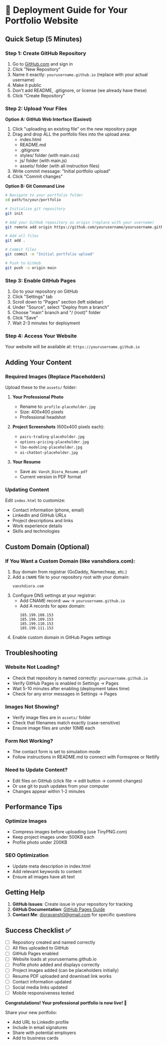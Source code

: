 # 🚀 Deployment Guide for Your Portfolio Website

## Quick Setup (5 Minutes)

### Step 1: Create GitHub Repository
1. Go to [GitHub.com](https://github.com) and sign in
2. Click "New Repository" 
3. Name it exactly: `yourusername.github.io` (replace with your actual username)
4. Make it public
5. Don't add README, .gitignore, or license (we already have these)
6. Click "Create Repository"

### Step 2: Upload Your Files
**Option A: GitHub Web Interface (Easiest)**
1. Click "uploading an existing file" on the new repository page
2. Drag and drop ALL the portfolio files into the upload area:
   - index.html
   - README.md
   - .gitignore
   - styles/ folder (with main.css)
   - js/ folder (with main.js)
   - assets/ folder (with all instruction files)
3. Write commit message: "Initial portfolio upload"
4. Click "Commit changes"

**Option B: Git Command Line**
```bash
# Navigate to your portfolio folder
cd path/to/your/portfolio

# Initialize git repository
git init

# Add your GitHub repository as origin (replace with your username)
git remote add origin https://github.com/yourusername/yourusername.github.io.git

# Add all files
git add .

# Commit files
git commit -m "Initial portfolio upload"

# Push to GitHub
git push -u origin main
```

### Step 3: Enable GitHub Pages
1. Go to your repository on GitHub
2. Click "Settings" tab
3. Scroll down to "Pages" section (left sidebar)
4. Under "Source", select "Deploy from a branch"
5. Choose "main" branch and "/ (root)" folder
6. Click "Save"
7. Wait 2-3 minutes for deployment

### Step 4: Access Your Website
Your website will be available at: `https://yourusername.github.io`

## Adding Your Content

### Required Images (Replace Placeholders)
Upload these to the `assets/` folder:

1. **Your Professional Photo**
   - Rename to: `profile-placeholder.jpg`
   - Size: 400x400 pixels
   - Professional headshot

2. **Project Screenshots** (600x400 pixels each):
   - `pairs-trading-placeholder.jpg`
   - `options-pricing-placeholder.jpg` 
   - `lbo-modeling-placeholder.jpg`
   - `ai-chatbot-placeholder.jpg`

3. **Your Resume**
   - Save as: `Vansh_Diora_Resume.pdf`
   - Current version in PDF format

### Updating Content
Edit `index.html` to customize:
- Contact information (phone, email)
- LinkedIn and GitHub URLs
- Project descriptions and links
- Work experience details
- Skills and technologies

## Custom Domain (Optional)

### If You Want a Custom Domain (like vanshdiora.com):
1. Buy domain from registrar (GoDaddy, Namecheap, etc.)
2. Add a `CNAME` file to your repository root with your domain:
   ```
   vanshdiora.com
   ```
3. Configure DNS settings at your registrar:
   - Add CNAME record: `www` → `yourusername.github.io`
   - Add A records for apex domain:
     ```
     185.199.108.153
     185.199.109.153
     185.199.110.153
     185.199.111.153
     ```
4. Enable custom domain in GitHub Pages settings

## Troubleshooting

### Website Not Loading?
- Check that repository is named correctly: `yourusername.github.io`
- Verify GitHub Pages is enabled in Settings → Pages
- Wait 5-10 minutes after enabling (deployment takes time)
- Check for any error messages in Settings → Pages

### Images Not Showing?
- Verify image files are in `assets/` folder
- Check that filenames match exactly (case-sensitive)
- Ensure image files are under 10MB each

### Form Not Working?
- The contact form is set to simulation mode
- Follow instructions in README.md to connect with Formspree or Netlify

### Need to Update Content?
- Edit files on GitHub (click file → edit button → commit changes)
- Or use git to push updates from your computer
- Changes appear within 1-2 minutes

## Performance Tips

### Optimize Images
- Compress images before uploading (use TinyPNG.com)
- Keep project images under 500KB each
- Profile photo under 200KB

### SEO Optimization
- Update meta description in index.html
- Add relevant keywords to content
- Ensure all images have alt text

## Getting Help

1. **GitHub Issues**: Create issue in your repository for tracking
2. **GitHub Documentation**: [GitHub Pages Guide](https://docs.github.com/en/pages)
3. **Contact Me**: dioravansh0@gmail.com for specific questions

## Success Checklist ✅

- [ ] Repository created and named correctly
- [ ] All files uploaded to GitHub
- [ ] GitHub Pages enabled
- [ ] Website loads at yourusername.github.io
- [ ] Profile photo added and displays correctly
- [ ] Project images added (can be placeholders initially)
- [ ] Resume PDF uploaded and download link works
- [ ] Contact information updated
- [ ] Social media links updated
- [ ] Mobile responsiveness tested

**Congratulations! Your professional portfolio is now live! 🎉**

Share your new portfolio:
- Add URL to LinkedIn profile
- Include in email signatures
- Share with potential employers
- Add to business cards